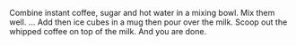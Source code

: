 Combine instant coffee, sugar and hot water in a mixing bowl. Mix them well. ...
Add then ice cubes in a mug then pour over the milk. Scoop out the whipped coffee on top of the milk. 
And you are done.